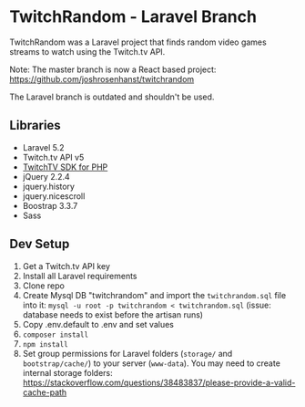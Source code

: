 # TwitchRandom - Laravel Branch

TwitchRandom was a Laravel project that finds random video games streams to watch using the Twitch.tv API.

Note: The master branch is now a React based project: https://github.com/joshrosenhanst/twitchrandom

The Laravel branch is outdated and shouldn't be used.

## Libraries

- Laravel 5.2
- Twitch.tv API v5
- [TwitchTV SDK for PHP](https://github.com/jofner/Twitch-SDK)
- jQuery 2.2.4
- jquery.history
- jquery.nicescroll
- Boostrap 3.3.7
- Sass

## Dev Setup
1. Get a Twitch.tv API key
1. Install all Laravel requirements
1. Clone repo
1. Create Mysql DB "twitchrandom" and import the `twitchrandom.sql` file into it: `mysql -u root -p twitchrandom < twitchrandom.sql` (issue: database needs to exist before the artisan runs)
1. Copy .env.default to .env and set values
1. `composer install`
1. `npm install`
1. Set group permissions for Laravel folders (`storage/` and `bootstrap/cache/`) to your server (`www-data`). You may need to create internal storage folders: https://stackoverflow.com/questions/38483837/please-provide-a-valid-cache-path
